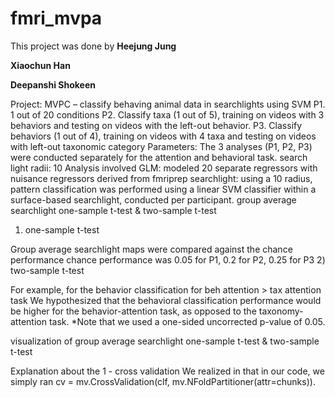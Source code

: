 # fmri_mvpa

This project was done by
**Heejung Jung**

**Xiaochun Han**

**Deepanshi Shokeen**



Project: MVPC – classify behaving animal data in searchlights using SVM
P1. 1 out of 20 conditions
P2. Classify taxa (1 out of 5), training on videos with 3 behaviors and testing on videos with the left-out behavior.
P3. Classify behaviors (1 out of 4), training on videos with 4 taxa and testing on videos with left-out taxonomic category
Parameters:
The 3 analyses (P1, P2, P3) were conducted separately for the attention and behavioral task.
search light radii: 10
Analysis involved
GLM: modeled 20 separate regressors with nuisance regressors derived from fmriprep
searchlight: using a 10 radius, pattern classification was performed
using a linear SVM classifier within a surface-based searchlight, conducted per participant.
group average searchlight one-sample t-test & two-sample t-test

1) one-sample t-test

Group average searchlight maps were compared against the chance performance
chance performance was 0.05 for P1, 0.2 for P2, 0.25 for P3
2) two-sample t-test

For example, for the behavior classification for beh attention > tax attention task
We hypothesized that the behavioral classification performance would be higher for the behavior-attention task, as opposed to the taxonomy-attention task.
*Note that we used a one-sided uncorrected p-value of 0.05.

visualization of group average searchlight one-sample t-test & two-sample t-test

Explanation about the 1 - cross validation
We realized in that in our code, we simply ran cv = mv.CrossValidation(clf, mv.NFoldPartitioner(attr=chunks)).
